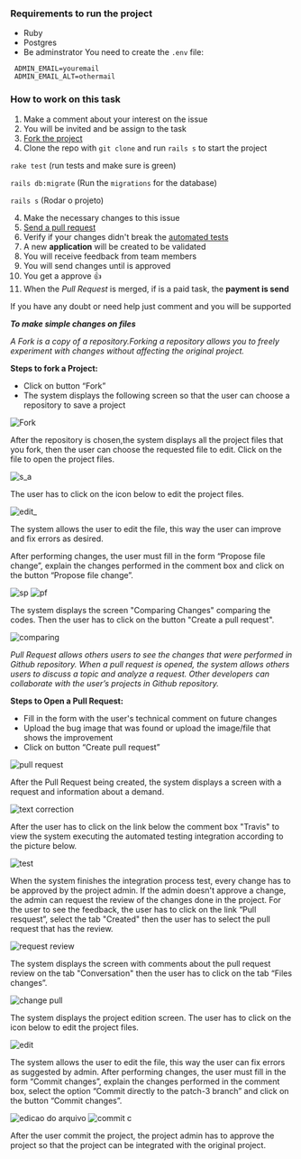 ### Requirements to run the project

- Ruby
- Postgres
- Be adminstrator
You need to create the `.env` file:

```
 ADMIN_EMAIL=youremail
 ADMIN_EMAIL_ALT=othermail
```

### How to work on this task

1. Make a comment about your interest on the issue
2. You will be invited and be assign to the task
2. [Fork the project](https://help.github.com/articles/fork-a-repo/)
3. Clone the repo with `git clone` and run `rails s` to start the project

`rake test` (run tests and make sure is green)

`rails db:migrate` (Run the `migrations` for the database)

`rails s` (Rodar o projeto)

4. Make the necessary changes to this issue
5. [Send a pull request](https://help.github.com/articles/about-pull-requests/)
6. Verify if your changes didn't break the [automated tests](http://guides.rubyonrails.org/testing.html)
7. A new **application** will be created to be validated
8. You will receive feedback from team members
9. You will send changes until is approved
10. You get a approve 👍 
10. When the _Pull Request_ is merged, if is a paid task, the **payment is send**

If you have any doubt or need help just comment and you will be supported

***To make simple changes on files***


_A Fork is a copy of a repository.Forking a repository allows you to freely experiment with changes without affecting the original project._ 

**Steps to fork a Project:**

* Click on button “Fork”
* The system displays the following screen so that the user can choose a repository to save a project
 
![Fork](https://cloud.githubusercontent.com/assets/27444220/25282917/56b5111e-2688-11e7-9b5e-831d3a5e760d.PNG)

After the repository is chosen,the system displays all the project files that you fork, then the user can choose the requested file to edit. Click on the file to open the project files.

![s_a](https://cloud.githubusercontent.com/assets/27444220/25283075/ebd3ffb2-2688-11e7-88f6-3f2a383dd871.PNG)
 
The user has to click on the icon below to edit the project files.

![edit_](https://cloud.githubusercontent.com/assets/27444220/25283203/5af29d68-2689-11e7-8360-83f3e9e61d3a.PNG)

The system allows the user to edit the file, this way the user can improve and fix errors as desired.

After performing changes, the user must fill in the form “Propose file change”, explain the changes performed in the comment box and click on the button “Propose file change”.
 
![sp](https://cloud.githubusercontent.com/assets/27444220/25283368/e32c4544-2689-11e7-9f5c-c0de74bad581.PNG)
![pf](https://cloud.githubusercontent.com/assets/27444220/25283453/34256ade-268a-11e7-939b-7fd632533b64.PNG)

 
The system displays the screen "Comparing Changes" comparing the codes. Then the user has to click on the button "Create a pull request".

![comparing](https://cloud.githubusercontent.com/assets/27444220/25283584/a5ae2290-268a-11e7-9d03-321f1e066dc6.PNG)


_Pull Request allows others users to see the changes that were performed in Github repository. When a pull request is opened, the system allows others users to discuss a topic and analyze a request. Other developers can collaborate with the user’s projects in Github repository._

**Steps to Open a Pull Request:**
* Fill in the form with the user's technical comment on future changes
* Upload the bug image that was found or upload the image/file that shows the improvement
* Click on button “Create pull request”

 
![pull request](https://cloud.githubusercontent.com/assets/27444220/25283612/b9687f60-268a-11e7-843f-ba14d2450d48.PNG)


After the Pull Request being created, the system displays a screen with a request and information about a demand.
 
![text correction](https://cloud.githubusercontent.com/assets/27444220/25283698/fe3ef6f0-268a-11e7-9086-a60388595333.PNG)

After the user has to click on the link below the comment box "Travis" to view the system executing the automated testing integration according to the picture below.

![test](https://cloud.githubusercontent.com/assets/27444220/25283725/180cb568-268b-11e7-85dc-46ee5ea20ad1.PNG)

When the system finishes the integration process test, every change has to be approved by the project admin. If the admin doesn't approve a change, the admin can request the review of the changes done in the project. For the user to see the feedback, the user has to click on the link “Pull resquest”, select the tab "Created" then the user has to select the pull request that has the review.

![request review](https://cloud.githubusercontent.com/assets/27444220/25400108/f0931726-29c7-11e7-95e2-f4c14da0b892.PNG)

The system displays the screen with comments about the pull request review on the tab "Conversation" then the user has to click on the tab “Files changes”.

![change pull](https://cloud.githubusercontent.com/assets/27444220/25400174/206be14e-29c8-11e7-939c-4a08dcdfb4fb.PNG)

The system displays the project edition screen. The user has to click on the icon below to edit the project files.

![edit](https://cloud.githubusercontent.com/assets/27444220/25400216/494da598-29c8-11e7-9316-626d3aa38ff3.PNG)

The system allows the user to edit the file, this way the user can fix errors as suggested by admin. 
After performing changes, the user must fill in the form “Commit changes”, explain the changes performed in the comment box, select the option “Commit directly to the patch-3 branch” and click on the button “Commit changes”.

![edicao do arquivo](https://cloud.githubusercontent.com/assets/27444220/25400309/7dd3ddfa-29c8-11e7-8a39-bf156529e48a.PNG)
![commit c](https://cloud.githubusercontent.com/assets/27444220/25400345/9e70da36-29c8-11e7-987b-0fc72211cf40.PNG)

After the user commit the project, the project admin has to approve the project so that the project can be integrated with the original project.

 
